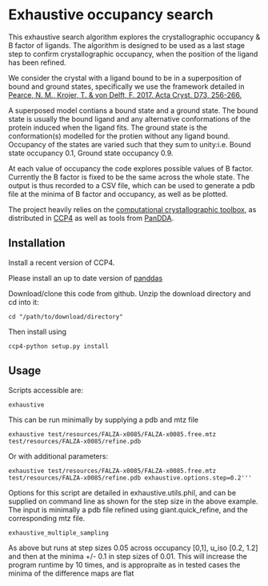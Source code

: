 # Exhaustive occupancy search

This exhaustive search algorithm explores the crystallographic occupancy & B factor of  ligands. 
The algorithm is designed to be used as a last stage step to confirm crystallographic occupancy, when 
the position of the ligand has been refined. 

We consider the crystal with a ligand bound to be in a superposition of bound and ground states, specifically 
we use the framework detailed in [Pearce, N. M., Krojer, T. & von Delft, F. 2017. Acta Cryst. D73, 256-266.](https://doi.org/10.1107/S2059798317003412)

A superposed model contians a bound state and a ground state. The bound state is usually the bound ligand and any alternative conformations of the protein induced when the ligand fits. The ground state is the conformation(s) modelled for the protien without any ligand bound. Occupancy of the states are varied such that they sum to unity:i.e. Bound state occupancy 0.1, Ground state occupancy 0.9.

At each value of occupancy the code explores possible values of B factor. Currently the B factor is fixed to be the same across the whole state. The output is thus recorded to a CSV file, which can be used to generate a pdb file at the minima of B factor and occupancy, as well as be plotted.
 
The project heavily relies on the [computational crystallographic toolbox](https://cci.lbl.gov/cctbx_docs/index.html), as distributed in [CCP4](http://www.ccp4.ac.uk/) as well as tools from [PanDDA](https://pandda.bitbucket.io).

## Installation
Install a recent version of CCP4.

Please install an up to date version of [panddas](https://pandda.bitbucket.io/index.html#install)

Download/clone this code from github. Unzip the download directory and cd into it:

```
cd "/path/to/download/directory" 
```

Then install using

```
ccp4-python setup.py install
```

## Usage

Scripts accessible are:
```
exhaustive
```

This can be run minimally by supplying a pdb and mtz file

```
exhaustive test/resources/FALZA-x0085/FALZA-x0085.free.mtz test/resources/FALZA-x0085/refine.pdb
```

Or with additional parameters:

```
exhaustive test/resources/FALZA-x0085/FALZA-x0085.free.mtz test/resources/FALZA-x0085/refine.pdb exhaustive.options.step=0.2'''
```
Options for this script are detailed in exhaustive.utils.phil, and can be supplied on command line as shown for the step size in the above example. The input is minimally a pdb file refined using giant.quick_refine, and the corresponding mtz file. 

```
exhaustive_multiple_sampling
```

As above but runs at step sizes 0.05 across occupancy [0,1], u_iso [0.2, 1.2] and then at the minima +/- 0.1 in step sizes of 0.01. This will increase the program runtime by 10 times, and is appropraite as in tested cases the minima of the difference maps are flat 


